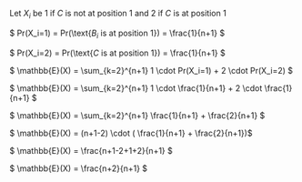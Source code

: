 Let $X_i$ be 1 if $C$ is not at position 1 and 2 if $C$ is at position 1

$ Pr(X_i=1) = Pr(\text{$B_i$ is at position 1}) = \frac{1}{n+1} $

$ Pr(X_i=2) = Pr(\text{$C$ is at position 1}) = \frac{1}{n+1} $

$ \mathbb{E}(X) = \sum\_{k=2}^{n+1} 1 \cdot Pr(X_i=1) + 2 \cdot Pr(X_i=2) $

$ \mathbb{E}(X) = \sum\_{k=2}^{n+1} 1 \cdot \frac{1}{n+1} + 2 \cdot \frac{1}{n+1} $

$ \mathbb{E}(X) = \sum\_{k=2}^{n+1} \frac{1}{n+1} + \frac{2}{n+1} $

$ \mathbb{E}(X) = (n+1-2) \cdot ( \frac{1}{n+1} + \frac{2}{n+1})$

$ \mathbb{E}(X) = \frac{n+1-2+1+2}{n+1} $

$ \mathbb{E}(X) = \frac{n+2}{n+1} $
